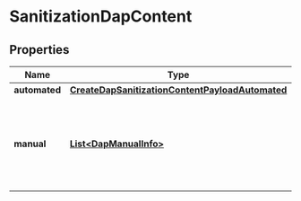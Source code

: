 

# SanitizationDapContent


## Properties

Name | Type | Description | Notes
------------ | ------------- | ------------- | -------------
**automated** | [**CreateDapSanitizationContentPayloadAutomated**](CreateDapSanitizationContentPayloadAutomated.md) |  |  [optional]
**manual** | [**List&lt;DapManualInfo&gt;**](DapManualInfo.md) | The list of sanitized snapshots that are to be shared as part of this access policy |  [optional]



